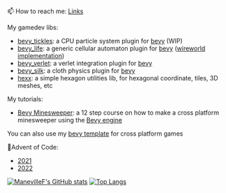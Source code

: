 📫 How to reach me: [Links](https://linktr.ee/ManevilleF)

My gamedev libs:

- [bevy_tickles](https://github.com/ManevilleF/bevy_tickles): a CPU particle system plugin for [bevy][bevy] (WIP)
- [bevy_life](https://github.com/ManevilleF/bevy_life): a generic cellular automaton plugin for [bevy][bevy] ([wireworld implementation](https://github.com/ManevilleF/wireworld-rs))
- [bevy_verlet](https://github.com/ManevilleF/bevy_verlet): a verlet integration plugin for [bevy][bevy]
- [bevy_silk](https://github.com/ManevilleF/bevy_silk): a cloth physics plugin for [bevy][bevy]
- [hexx](https://github.com/ManevilleF/hexx): a simple hexagon utilities lib, for hexagonal coordinate, tiles, 3D meshes, etc

My tutorials:

- [Bevy Minesweeper](https://dev.to/qongzi/series/16975): a 12 step course on how to make a cross platform minesweeper using the [Bevy engine][bevy]

You can also use my [bevy template](https://github.com/ManevilleF/bevy_xtemplate) for cross platform games

🎄Advent of Code:
- [2021](https://github.com/ManevilleF/AdventOfCode2021)
- [2022](https://github.com/ManevilleF/AdventOfCode2022)

[![ManevilleF's GitHub stats](https://github-readme-stats.vercel.app/api?username=ManevilleF&show_icons=true&theme=radical&custom_title=ManevilleF)](https://github.com/anuraghazra/github-readme-stats)
[![Top Langs](https://github-readme-stats.vercel.app/api/top-langs/?username=ManevilleF&theme=radical)](https://github.com/anuraghazra/github-readme-stats)

[bevy]: https://bevyengine.org
